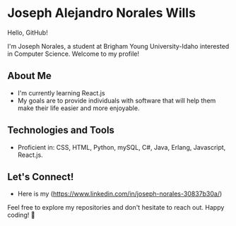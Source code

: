 # Joseph Alejandro Norales Wills

Hello, GitHub!

I'm Joseph Norales, a student at Brigham Young University-Idaho interested in Computer Science. Welcome to my profile!

## About Me

- I'm currently learning React.js
- My goals are to provide individuals with software that will help them make their life easier and more enjoyable.

## Technologies and Tools

- Proficient in: CSS, HTML, Python, mySQL, C#, Java, Erlang, Javascript, React.js.

## Let's Connect!

- Here is my (https://www.linkedin.com/in/joseph-norales-30837b30a/)

Feel free to explore my repositories and don't hesitate to reach out. Happy coding! 🚀
